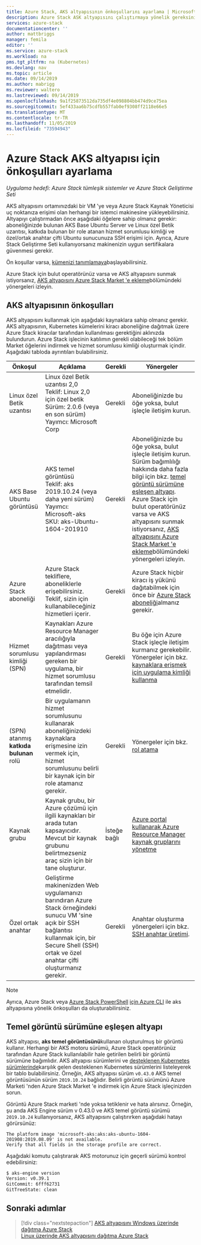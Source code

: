 ```yaml
---
title: Azure Stack, AKS altyapısının önkoşullarını ayarlama | Microsoft Docs
description: Azure Stack ASK altyapısını çalıştırmaya yönelik gereksinimleri oluşturun.
services: azure-stack
documentationcenter: ''
author: mattbriggs
manager: femila
editor: ''
ms.service: azure-stack
ms.workload: na
pms.tgt_pltfrm: na (Kubernetes)
ms.devlang: nav
ms.topic: article
ms.date: 09/14/2019
ms.author: mabrigg
ms.reviewer: waltero
ms.lastreviewed: 09/14/2019
ms.openlocfilehash: 9a1f25873512da735df4e098804bb474d9ce75ea
ms.sourcegitcommit: 5ef433aa6b75cdfb557fab0ef9308ff2118e66e5
ms.translationtype: MT
ms.contentlocale: tr-TR
ms.lasthandoff: 11/05/2019
ms.locfileid: "73594943"
---
```

# <a name="set-up-the-prerequisites-for-the-aks-engine-on-azure-stack"></a>Azure Stack AKS altyapısı için önkoşulları ayarlama

*Uygulama hedefi: Azure Stack tümleşik sistemler ve Azure Stack Geliştirme Seti*

AKS altyapısını ortamınızdaki bir VM 'ye veya Azure Stack Kaynak Yöneticisi uç noktanıza erişimi olan herhangi bir istemci makinesine yükleyebilirsiniz. Altyapıyı çalıştırmadan önce aşağıdaki öğelere sahip olmanız gerekir: aboneliğinizde bulunan AKS Base Ubuntu Server ve Linux özel Betik uzantısı, katkıda bulunan bir role atanan hizmet sorumlusu kimliği ve özel/ortak anahtar çifti Ubuntu sunucunuza SSH erişimi için. Ayrıca, Azure Stack Geliştirme Seti kullanıyorsanız makinenizin uygun sertifikalara güvenmesi gerekir.

Ön koşullar varsa, [kümenizi tanımlamaya](azure-stack-kubernetes-aks-engine-deploy-cluster.md)başlayabilirsiniz.

Azure Stack için bulut operatörünüz varsa ve AKS altyapısını sunmak istiyorsanız, [AKS altyapısını Azure Stack Market 'e ekleme](../operator/azure-stack-aks-engine.md)bölümündeki yönergeleri izleyin.

## <a name="prerequisites-for-the-aks-engine"></a>AKS altyapısının önkoşulları

AKS altyapısını kullanmak için aşağıdaki kaynaklara sahip olmanız gerekir. AKS altyapısının, Kubernetes kümelerini kiracı aboneliğine dağıtmak üzere Azure Stack kiracılar tarafından kullanılması gerektiğini aklınızda bulundurun. Azure Stack işlecinin katılımın gerekli olabileceği tek bölüm Market öğelerini indirmek ve hizmet sorumlusu kimliği oluşturmak içindir. Aşağıdaki tabloda ayrıntıları bulabilirsiniz.

| Önkoşul | Açıklama | Gerekli | Yönergeler |
| --- | --- | --- | --- |
| Linux özel Betik uzantısı | Linux özel Betik uzantısı 2,0<br>Teklif: Linux 2,0 için özel betik<br>Sürüm: 2.0.6 (veya en son sürüm)<br>Yayımcı: Microsoft Corp | Gerekli | Aboneliğinizde bu öğe yoksa, bulut işleçle iletişim kurun. |
| AKS Base Ubuntu görüntüsü | AKS temel görüntüsü<br>Teklif: aks<br> 2019.10.24 (veya daha yeni sürüm)<br>Yayımcı: Microsoft-aks<br>SKU: aks-Ubuntu-1604-201910 | Gerekli | Aboneliğinizde bu öğe yoksa, bulut işleçle iletişim kurun. Sürüm bağımlılığı hakkında daha fazla bilgi için bkz. [temel görüntü sürümüne eşleşen altyapı](#matching-engine-to-base-image-version).<br> Azure Stack için bulut operatörünüz varsa ve AKS altyapısını sunmak istiyorsanız, [AKS altyapısını Azure Stack Market 'e ekleme](../operator/azure-stack-aks-engine.md)bölümündeki yönergeleri izleyin. |
| Azure Stack aboneliği | Azure Stack tekliflere, aboneliklerle erişebilirsiniz. Teklif, sizin için kullanabileceğiniz hizmetleri içerir. | Gerekli | Azure Stack hiçbir kiracı iş yükünü dağıtabilmek için önce bir [Azure Stack aboneliği](https://docs.microsoft.com/azure-stack/user/azure-stack-subscribe-services)almanız gerekir. |
| Hizmet sorumlusu kimliği (SPN) |  Kaynakları Azure Resource Manager aracılığıyla dağıtması veya yapılandırması gereken bir uygulama, bir hizmet sorumlusu tarafından temsil etmelidir. | Gerekli | Bu öğe için Azure Stack işleçle iletişim kurmanız gerekebilir.  Yönergeler için bkz. [kaynaklara erişmek için uygulama kimliği kullanma](https://docs.microsoft.com/azure-stack/operator/azure-stack-create-service-principals) |
| (SPN) atanmış **katkıda bulunan** rolü | Bir uygulamanın hizmet sorumlusunu kullanarak aboneliğinizdeki kaynaklara erişmesine izin vermek için, hizmet sorumlusunu belirli bir kaynak için bir role atamanız gerekir. | Gerekli | Yönergeler için bkz. [rol atama](https://docs.microsoft.com/azure-stack/operator/azure-stack-create-service-principals#assign-a-role) |
| Kaynak grubu | Kaynak grubu, bir Azure çözümü için ilgili kaynakları bir arada tutan kapsayıcıdır. Mevcut bir kaynak grubunu belirtmezseniz araç sizin için bir tane oluşturur. | İsteğe bağlı | [Azure portal kullanarak Azure Resource Manager kaynak gruplarını yönetme](https://docs.microsoft.com/azure/azure-resource-manager/manage-resource-groups-portal) |
| Özel ortak anahtar | Geliştirme makinenizden Web uygulamanızı barındıran Azure Stack örneğindeki sunucu VM 'sine açık bir SSH bağlantısı kullanmak için, bir Secure Shell (SSH) ortak ve özel anahtar çifti oluşturmanız gerekir. | Gerekli | Anahtar oluşturma yönergeleri için bkz. [SSH anahtar üretimi](https://docs.microsoft.com/azure-stack/user/azure-stack-dev-start-howto-ssh-public-key).|

> [!Note]  
> Ayrıca, Azure Stack veya [Azure Stack PowerShell](https://docs.microsoft.com/azure-stack/operator/azure-stack-powershell-install) [için Azure CLI](https://docs.microsoft.com/azure-stack/user/azure-stack-version-profiles-azurecli2) ile aks altyapısına yönelik önkoşulları da oluşturabilirsiniz.

## <a name="matching-engine-to-base-image-version"></a>Temel görüntü sürümüne eşleşen altyapı

AKS altyapısı, **aks temel görüntüsünü**kullanan oluşturulmuş bir görüntü kullanır. Herhangi bir AKS motoru sürümü, Azure Stack operatörünüz tarafından Azure Stack kullanılabilir hale getirilen belirli bir görüntü sürümüne bağımlıdır. AKS altyapısı sürümlerini ve [desteklenen Kubernetes sürümlerinde](https://github.com/Azure/aks-engine/blob/master/docs/topics/azure-stack.md#supported-kubernetes-versions)karşılık gelen desteklenen Kubernetes sürümlerini listeleyerek bir tablo bulabilirsiniz. Örneğin, AKS altyapısı sürüm `v0.43.0` AKS temel görüntüsünün sürüm `2019.10.24` bağlıdır. Belirli görüntü sürümünü Azure Marketi 'nden Azure Stack Market 'e indirmek için Azure Stack işleçinizden sorun.

Görüntü Azure Stack marketi 'nde yoksa tetiklenir ve hata alırsınız. Örneğin, şu anda AKS Engine sürüm v 0.43.0 ve AKS temel görüntü sürümü `2019.10.24` kullanıyorsanız, AKS altyapısını çalıştırırken aşağıdaki hatayı görürsünüz: 

```Text  
The platform image 'microsoft-aks:aks:aks-ubuntu-1604-201908:2019.08.09' is not available. 
Verify that all fields in the storage profile are correct.
```

Aşağıdaki komutu çalıştırarak AKS motorunuz için geçerli sürümü kontrol edebilirsiniz:

```bash  
$ aks-engine version
Version: v0.39.1
GitCommit: 6fff62731
GitTreeState: clean
```

## <a name="next-steps"></a>Sonraki adımlar

> [!div class="nextstepaction"]
> [AKS altyapısını Windows üzerinde dağıtma Azure Stack](azure-stack-kubernetes-aks-engine-deploy-windows.md)  
> [Linux üzerinde AKS altyapısını dağıtma Azure Stack](azure-stack-kubernetes-aks-engine-deploy-linux.md)